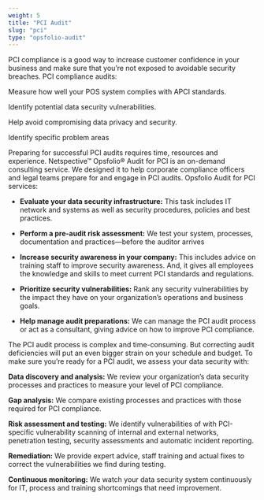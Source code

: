 ```yaml
---
weight: 5
title: "PCI Audit"
slug: "pci"
type: "opsfolio-audit"
---
```

PCI compliance is a good way to increase customer confidence in your business and make sure that you’re not exposed to avoidable security breaches. PCI compliance audits:

Measure how well your POS system complies with APCI standards.

Identify potential data security vulnerabilities.

Help avoid compromising data privacy and security.

Identify specific problem areas

Preparing for successful PCI audits requires time, resources and experience. Netspective™ Opsfolio® Audit for PCI is an on-demand consulting service. We designed it to help corporate compliance officers and legal teams prepare for and engage in PCI audits. Opsfolio Audit for PCI services:

* **Evaluate your data security infrastructure:** This task includes IT network and systems as well as security procedures, policies and best practices.

* **Perform a pre-audit risk assessment:** We test your system, processes, documentation and practices—before the auditor arrives

* **Increase security awareness in your company:** This includes advice on training staff to improve security awareness. And, it gives all employees the knowledge and skills to meet current PCI standards and regulations.

* **Prioritize security vulnerabilities:** Rank any security vulnerabilities by the impact they have on your organization’s operations and business goals.

* **Help manage audit preparations:** We can manage the PCI audit process or act as a consultant, giving advice on how to improve PCI compliance.


The PCI audit process is complex and time-consuming. But correcting audit deficiencies will put an even bigger strain on your schedule and budget. To make sure you’re ready for a PCI audit, we assess your data security with:

**Data discovery and analysis:** We review your organization’s data security processes and practices to measure your level of PCI compliance.

**Gap analysis:** We compare existing processes and practices with those required for PCI compliance.

**Risk assessment and testing:** We identify vulnerabilities of with PCI-specific vulnerability scanning of internal and external networks, penetration testing, security assessments and automatic incident reporting.

**Remediation:** We provide expert advice, staff training and actual fixes to correct the vulnerabilities we find during testing.

**Continuous monitoring:** We watch your data security system continuously for IT, process and training shortcomings that need improvement.
